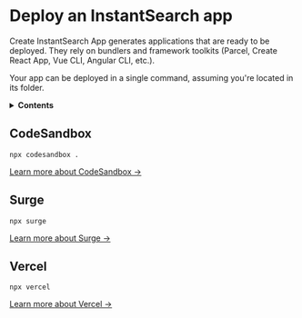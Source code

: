 # Deploy an InstantSearch app

Create InstantSearch App generates applications that are ready to be deployed. They rely on bundlers and framework toolkits (Parcel, Create React App, Vue CLI, Angular CLI, etc.).

Your app can be deployed in a single command, assuming you're located in its folder.

<details>
  <summary><strong>Contents</strong></summary>

<!-- START doctoc generated TOC please keep comment here to allow auto update -->
<!-- DON'T EDIT THIS SECTION, INSTEAD RE-RUN doctoc TO UPDATE -->


- [CodeSandbox](#codesandbox)
- [Surge](#surge)
- [Vercel](#vercel)

<!-- END doctoc generated TOC please keep comment here to allow auto update -->

</details>

## CodeSandbox

```
npx codesandbox .
```

[Learn more about CodeSandbox →](https://codesandbox.io)

## Surge

```
npx surge
```

[Learn more about Surge →](https://surge.sh)

## Vercel

```
npx vercel
```

[Learn more about Vercel →](https://vercel.com)
